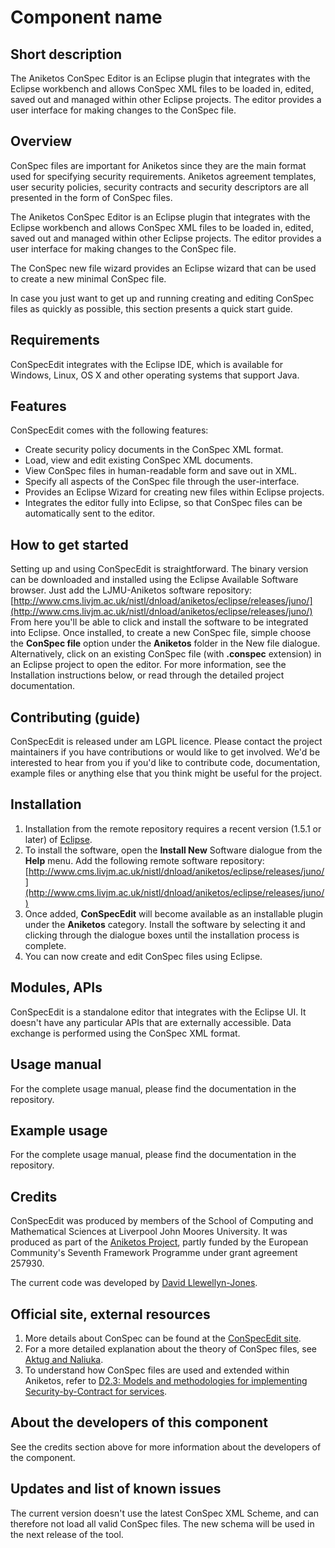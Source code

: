 Component name
==============

Short description
-----------------
The Aniketos ConSpec Editor is an Eclipse plugin that integrates with the Eclipse workbench and allows ConSpec XML files to be loaded in, edited, saved out and managed within other Eclipse projects. The editor provides a user interface for making changes to the ConSpec file.

Overview 
--------
ConSpec files are important for Aniketos since they are the main format used for specifying security requirements. Aniketos agreement templates, user security policies, security contracts and security descriptors are all presented in the form of ConSpec files.

The Aniketos ConSpec Editor is an Eclipse plugin that integrates with the Eclipse workbench and allows ConSpec XML files to be loaded in, edited, saved out and managed within other Eclipse projects. The editor provides a user interface for making changes to the ConSpec file.

The ConSpec new file wizard provides an Eclipse wizard that can be used to create a new minimal ConSpec file.

In case you just want to get up and running creating and editing ConSpec files as quickly as possible, this section presents a quick start guide.

Requirements
------------
ConSpecEdit integrates with the Eclipse IDE, which is available for Windows, Linux, OS X and other operating systems that support Java.

Features
--------
ConSpecEdit comes with the following features:
* Create security policy documents in the ConSpec XML format.
* Load, view and edit existing ConSpec XML documents.
* View ConSpec files in human-readable form and save out in XML.
* Specify all aspects of the ConSpec file through the user-interface.
* Provides an Eclipse Wizard for creating new files within Eclipse projects.
* Integrates the editor fully into Eclipse, so that ConSpec files can be automatically sent to the editor.

How to get started
------------------
Setting up and using ConSpecEdit is straightforward. The binary version can be downloaded and installed using the Eclipse Available Software browser. Just add the LJMU-Aniketos software repository:
[http://www.cms.livjm.ac.uk/nistl/dnload/aniketos/eclipse/releases/juno/](http://www.cms.livjm.ac.uk/nistl/dnload/aniketos/eclipse/releases/juno/)
From here you'll be able to click and install the software to be integrated into Eclipse.
Once installed, to create a new ConSpec file, simple choose the **ConSpec file** option under the **Aniketos** folder in the New file dialogue. Alternatively, click on an existing ConSpec file (with **.conspec** extension) in an Eclipse project to open the editor.
For more information, see the Installation instructions below, or read through the detailed project documentation.

Contributing (guide)
--------------------
ConSpecEdit is released under am LGPL licence. Please contact the project maintainers if you have contributions or would like to get involved. We'd be interested to hear from you if you'd like to contribute code, documentation, example files or anything else that you think might be useful for the project.

Installation
------------
1. Installation from the remote repository requires a recent version (1.5.1 or later) of [Eclipse](http://eclipse.org/).
2. To install the software, open the **Install New** Software dialogue from the **Help** menu. Add the following remote software repository:
[http://www.cms.livjm.ac.uk/nistl/dnload/aniketos/eclipse/releases/juno/](http://www.cms.livjm.ac.uk/nistl/dnload/aniketos/eclipse/releases/juno/)
3. Once added, **ConSpecEdit** will become available as an installable plugin under the **Aniketos** category. Install the software by selecting it and clicking through the dialogue boxes until the installation process is complete.
4. You can now create and edit ConSpec files using Eclipse.

Modules, APIs
-------------
ConSpecEdit is a standalone editor that integrates with the Eclipse UI. It doesn't have any particular APIs that are externally accessible. Data exchange is performed using the ConSpec XML format.

Usage manual
------------
For the complete usage manual, please find the documentation in the repository.

Example usage
-------------
For the complete usage manual, please find the documentation in the repository.

Credits
-------
ConSpecEdit was produced by members of the School of Computing and Mathematical Sciences at Liverpool John Moores University. It was produced as part of the [Aniketos Project](http://aniketos.eu/), partly funded by the European Community's Seventh Framework Programme under grant agreement 257930.

The current code was developed by [David Llewellyn-Jones](http://www.flypig.co.uk).

Official site, external resources
---------------------------------
1. More details about ConSpec can be found at the [ConSpecEdit site](http://www.flypig.co.uk?at=conspecedit).
2. For a more detailed explanation about the theory of ConSpec files, see [Aktug and Naliuka](http://people.cs.kuleuven.be/~pieter.philippaerts/inliner/papers/conspec.pdf).
3. To understand how ConSpec files are used and extended within Aniketos, refer to [D2.3: Models and methodologies for implementing Security-by-Contract for services](http://www.aniketos.eu/sites/default/files/deliverables/Aniketos%20D2.3%20Models%20and%20methodologies%20for%20implementing%20Security-by-Contract%20for%20services.pdf).

About the developers of this component
--------------------------------------
See the credits section above for more information about the developers of the component.

Updates and list of known issues
--------------------------------
The current version doesn't use the latest ConSpec XML Scheme, and can therefore not load all valid ConSpec files. The new schema will be used in the next release of the tool.

